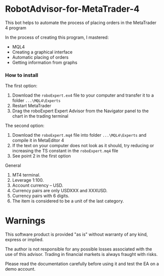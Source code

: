 # RobotAdvisor-for-MetaTrader-4
This bot helps to automate the process of placing orders in the MetaTrader 4 program

In the process of creating this program, I mastered:
- MQL4
- Creating a graphical interface
- Automatic placing of orders
- Getting information from graphs

### How to install
The first option:
1. Download the `roboExpert.ex4` file to your computer and transfer it to a folder `...\MQL4\Experts`
2. Restart MetaTrader
3. Drag the roboExpert Expert Advisor from the Navigator panel to the chart in the trading terminal

The second option:
1. Download the `roboExpert.mq4` file into folder `...\MQL4\Experts` and compile it in MetaEditor 4
2. If the text on your computer does not look as it should, try reducing or increasing the TS constant in the `roboExpert.mq4` file
3. See point 2 in the first option

General
1. MT4 terminal.
2. Leverage 1:100.
3. Account currency – USD.
4. Currency pairs are only USDXXX and XXXUSD.
5. Currency pairs with 6 digits.
6. The item is considered to be a unit of the last category.

# Warnings

This software product is provided "as is" without warranty of any kind, express or implied.

The author is not responsible for any possible losses associated with the use of this advisor. Trading in financial markets is always fraught with risks.

Please read the documentation carefully before using it and test the EA on a demo account.
